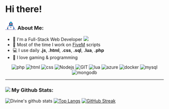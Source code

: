 # Hi there! <img src="https://github.com/Div1ne7/Div1ne7/blob/main/Assets/Hi.gif?raw=true" width="1px">

### <img src="https://github.com/Div1ne7/Div1ne7/blob/main/Assets/Developer.gif?raw=true" width="35px"> About Me:
- 🏦 I'm a Full-Stack Web Developer <img src="https://media.giphy.com/media/WUlplcMpOCEmTGBtBW/giphy.gif" width="30">
- 📝 Most of the time I work on [FiveM](https://fivem.net/) scripts
- 💻 I use daily **.js**, **.html**, **.css**,  **.sql**,  **.lua**, **.php**
- 🧡 I love gaming & programming

<p align="center">
      <img src="https://www.vectorlogo.zone/logos/php/php-icon.svg" alt="php" width="65" height="65"/> 
      <img src="https://www.vectorlogo.zone/logos/w3_html5/w3_html5-icon.svg" alt="html" width="55" height="55"/>
      <img src="https://www.vectorlogo.zone/logos/w3_css/w3_css-icon.svg" alt="css" width="55" height="55"/>
      <img src="https://www.vectorlogo.zone/logos/nodejs/nodejs-icon.svg" alt="Nodejs" width="55" height="55"/>
      <img src="https://www.vectorlogo.zone/logos/git-scm/git-scm-icon.svg" alt="GIT" width="55" height="55"/> 
      <img src="https://www.vectorlogo.zone/logos/lua/lua-icon.svg" alt="lua" width="55" height="55"/>
      <img src="https://www.vectorlogo.zone/logos/microsoft_azure/microsoft_azure-icon.svg" alt="azure" width="55" height="55"/>
      <img src="https://www.vectorlogo.zone/logos/docker/docker-official.svg" alt="docker" width="60" height="50"/>
      <img src="https://www.vectorlogo.zone/logos/mysql/mysql-icon.svg" alt="mysql" width="45" height="55"/>
      <img src="https://www.vectorlogo.zone/logos/mongodb/mongodb-icon.svg" alt="mongodb" width="45" height="55"/>
</p>

---
### <img src='https://media1.giphy.com/media/du3J3cXyzhj75IOgvA/giphy.gif?cid=ecf05e47x2g034i9pzwtzzsd3xgg2w9nr94t4tflbbgo3008&rid=giphy.gif' width='25px'> My Github Stats:
![Divine's github stats](https://github-readme-stats.vercel.app/api?username=Mr-Divine&show_icons=true&title_color=ffc857&icon_color=8ac926&text_color=daf7dc&bg_color=151515&hide=issues&count_private=true&include_all_commits=true)
[![Top Langs](https://github-readme-stats.vercel.app/api/top-langs/?username=Mr-Divine&layout=compact&text_color=daf7dc&bg_color=151515&hide=css,html,php)](https://github.com/anuraghazra/github-readme-stats)
[![GitHub Streak](https://github-readme-streak-stats.herokuapp.com/?user=Mr-Divine&theme=dark)](https://git.io/streak-stats)
